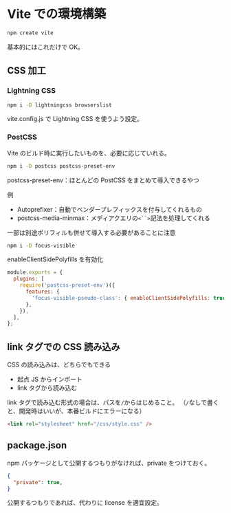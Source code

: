 # Vite での環境構築

```bash
npm create vite
```

基本的にはこれだけで OK。

## CSS 加工
### Lightning CSS
```bash
npm i -D lightningcss browserslist
```

vite.config.js で Lightning CSS を使うよう設定。

### PostCSS
Vite のビルド時に実行したいものを、必要に応じていれる。
```bash
npm i -D postcss postcss-preset-env
```

postcss-preset-env：ほとんどの PostCSS をまとめて導入できるやつ

例
- Autoprefixer：自動でベンダープレフィックスを付与してくれるもの
- postcss-media-minmax：メディアクエリの`<``>`記法を処理してくれる

一部は別途ポリフィルも併せて導入する必要があることに注意
```bash
npm i -D focus-visible
```
enableClientSidePolyfills を有効化
```js
module.exports = {
  plugins: [
    require('postcss-preset-env')({
      features: {
        'focus-visible-pseudo-class': { enableClientSidePolyfills: true },
      },
    }),
  ],
};
```

## link タグでの CSS 読み込み
CSS の読み込みは、どちらでもできる
- 起点 JS からインポート
- link タグから読み込む

link タグで読み込む形式の場合は、パスを`/`からはじめること。
（`/`なしで書くと、開発時はいいが、本番ビルドにエラーになる）
```html
<link rel="stylesheet" href="/css/style.css" />
```

## package.json
npm パッケージとして公開するつもりがなければ、private をつけておく。
```json
{
  "private": true,
}
```

公開するつもりであれば、代わりに license を適宜設定。
